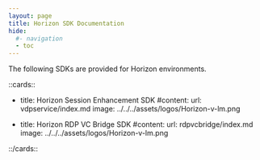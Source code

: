 ```yaml
---
layout: page
title: Horizon SDK Documentation
hide:
  #- navigation
  - toc
---
```


The following SDKs are provided for Horizon environments.

::cards::

- title: Horizon Session Enhancement SDK
  #content: 
  url: vdpservice/index.md
  image: ../../../assets/logos/Horizon-v-lm.png

- title: Horizon RDP VC Bridge SDK
  #content: 
  url: rdpvcbridge/index.md
  image: ../../../assets/logos/Horizon-v-lm.png

::/cards::
